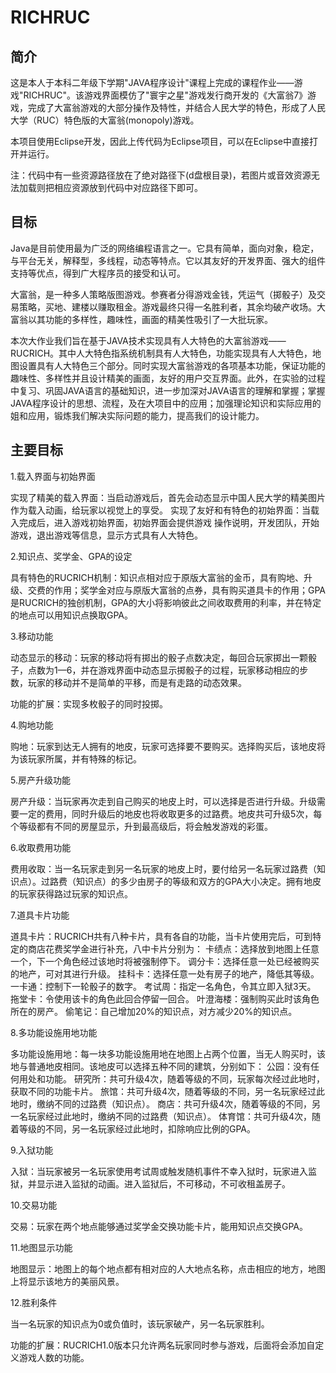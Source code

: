 RICHRUC
=============

简介
------------- 
这是本人于本科二年级下学期"JAVA程序设计"课程上完成的课程作业——游戏"RICHRUC"。该游戏界面模仿了"寰宇之星"游戏发行商开发的《大富翁7》游戏，完成了大富翁游戏的大部分操作及特性，并结合人民大学的特色，形成了人民大学（RUC）特色版的大富翁(monopoly)游戏。

本项目使用Eclipse开发，因此上传代码为Eclipse项目，可以在Eclipse中直接打开并运行。

注：代码中有一些资源路径放在了绝对路径下(d盘根目录)，若图片或音效资源无法加载则把相应资源放到代码中对应路径下即可。

目标
-------------

Java是目前使用最为广泛的网络编程语言之一。它具有简单，面向对象，稳定，与平台无关，解释型，多线程，动态等特点。它以其友好的开发界面、强大的组件支持等优点，得到广大程序员的接受和认可。

大富翁，是一种多人策略版图游戏。参赛者分得游戏金钱，凭运气（掷骰子）及交易策略，买地、建楼以赚取租金。游戏最终只得一名胜利者，其余均破产收场。大富翁以其功能的多样性，趣味性，画面的精美性吸引了一大批玩家。

本次大作业我们旨在基于JAVA技术实现具有人大特色的大富翁游戏——RUCRICH。其中人大特色指系统机制具有人大特色，功能实现具有人大特色，地图设置具有人大特色三个部分。同时实现大富翁游戏的各项基本功能，保证功能的趣味性、多样性并且设计精美的画面，友好的用户交互界面。此外，在实验的过程中复习、巩固JAVA语言的基础知识，进一步加深对JAVA语言的理解和掌握；掌握JAVA程序设计的思想、流程，及在大项目中的应用；加强理论知识和实际应用的姐和应用，锻炼我们解决实际问题的能力，提高我们的设计能力。



主要目标
-------------
1.载入界面与初始界面

实现了精美的载入界面：当启动游戏后，首先会动态显示中国人民大学的精美图片作为载入动画，给玩家以视觉上的享受。
实现了友好和有特色的初始界面：当载入完成后，进入游戏初始界面，初始界面会提供游戏
操作说明，开发团队，开始游戏，退出游戏等信息，显示方式具有人大特色。

2.知识点、奖学金、GPA的设定

具有特色的RUCRICH机制：知识点相对应于原版大富翁的金币，具有购地、升级、交费的作用；奖学金对应与原版大富翁的点券，具有购买道具卡的作用；GPA是RUCRICH的独创机制，GPA的大小将影响彼此之间收取费用的利率，并在特定的地点可以用知识点换取GPA。

3.移动功能

动态显示的移动：玩家的移动将有掷出的骰子点数决定，每回合玩家掷出一颗骰子，点数为1—6，并在游戏界面中动态显示掷骰子的过程，玩家移动相应的步数，玩家的移动并不是简单的平移，而是有走路的动态效果。

功能的扩展：实现多枚骰子的同时投掷。

4.购地功能

购地：玩家到达无人拥有的地皮，玩家可选择要不要购买。选择购买后，该地皮将为该玩家所属，并有特殊的标记。

5.房产升级功能

房产升级：当玩家再次走到自己购买的地皮上时，可以选择是否进行升级。升级需要一定的费用，同时升级后的地皮也将收取更多的过路费。地皮共可升级5次，每个等级都有不同的房屋显示，升到最高级后，将会触发游戏的彩蛋。

6.收取费用功能

费用收取：当一名玩家走到另一名玩家的地皮上时，要付给另一名玩家过路费（知识点）。过路费（知识点）的多少由房子的等级和双方的GPA大小决定。拥有地皮的玩家获得路过玩家的知识点。

7.道具卡片功能

道具卡片：RUCRICH共有八种卡片，具有各自的功能，当卡片使用完后，可到特定的商店花费奖学金进行补充，八中卡片分别为：
卡绩点：选择放到地图上任意一个，下一个角色经过该地时将被强制停下。
调分卡：选择任意一处已经被购买的地产，可对其进行升级。
挂科卡：选择任意一处有房子的地产，降低其等级。
一卡通：控制下一轮骰子的数字。
考试周：指定一名角色，令其立即入狱3天。
拖堂卡：令使用该卡的角色此回合停留一回合。
叶澄海楼：强制购买此时该角色所在的房产。
偷笔记：自己增加20%的知识点，对方减少20%的知识点。

8.多功能设施用地功能

多功能设施用地：每一块多功能设施用地在地图上占两个位置，当无人购买时，该地与普通地皮相同。该地皮可以选择五种不同的建筑，分别如下：
公园：没有任何用处和功能。
研究所：共可升级4次，随着等级的不同，玩家每次经过此地时，获取不同的功能卡片。
旅馆：共可升级4次，随着等级的不同，另一名玩家经过此地时，缴纳不同的过路费（知识点）。
商店：共可升级4次，随着等级的不同，另一名玩家经过此地时，缴纳不同的过路费（知识点）。
体育馆：共可升级4次，随着等级的不同，另一名玩家经过此地时，扣除响应比例的GPA。

9.入狱功能

入狱：当玩家被另一名玩家使用考试周或触发随机事件不幸入狱时，玩家进入监狱，并显示进入监狱的动画。进入监狱后，不可移动，不可收租盖房子。

10.交易功能

交易：玩家在两个地点能够通过奖学金交换功能卡片，能用知识点交换GPA。

11.地图显示功能

地图显示：地图上的每个地点都有相对应的人大地点名称，点击相应的地方，地图上将显示该地方的美丽风景。

12.胜利条件

当一名玩家的知识点为0或负值时，该玩家破产，另一名玩家胜利。

功能的扩展：RUCRICH1.0版本只允许两名玩家同时参与游戏，后面将会添加自定义游戏人数的功能。
